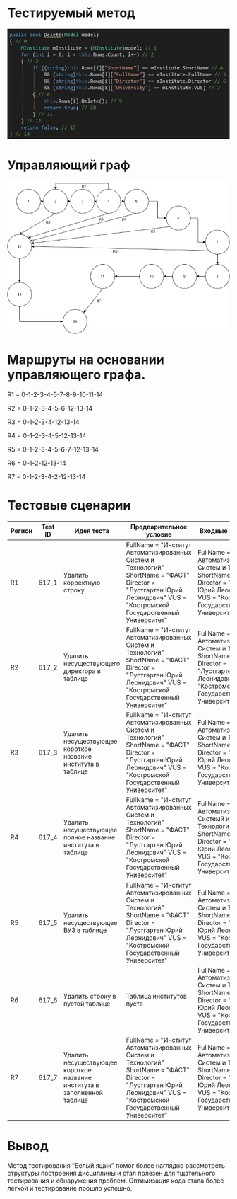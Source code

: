 # Тестируемый метод
![alt text](CODE.PNG "Тестируемый метод")
# Управляющий граф
![alt text](GRAPH.PNG "Тестируемый метод")
# Маршруты на основании управляющего графа.

R1 = 0-1-2-3-4-5-7-8-9-10-11-14

R2 = 0-1-2-3-4-5-6-12-13-14

R3 = 0-1-2-3-4-12-13-14

R4 = 0-1-2-3-4-5-12-13-14

R5 = 0-1-2-3-4-5-6-7-12-13-14

R6 = 0-1-2-12-13-14

R7 = 0-1-2-3-4-2-12-13-14

# Тестовые сценарии
|Регион|Test ID|Идея теста|Предварительное условие|Входные параметры|Ожидаемый результат|
| --- | --- | --- | --- | --- | --- |
|R1|617_1|Удалить корректную строку| FullName = "Институт Автоматизированных Систем и Технологий" ShortName = "ФАСТ" Director = "Лустгартен Юрий Леонидович" VUS = "Костромской Государственный Университет" | FullName = "Институт Автоматизированных Систем и Технологий" ShortName = "ФАСТ" Director = "Лустгартен Юрий Леонидович" VUS = "Костромской Государственный Университет" | true |
|R2|617_2|Удалить несуществующего директора в  таблице|FullName = "Институт Автоматизированных Систем и Технологий" ShortName = "ФАСТ" Director = "Лустгартен Юрий Леонидович" VUS = "Костромской Государственный Университет" | FullName = "Институт Автоматизированных Систем и Технологий" ShortName = "ФАСТ" Director = "Лустгартенй Юрийй Леонидовичй" VUS = "Костромской Государственный Университет" | false|
|R3|617_3|Удалить несуществующее короткое название института в таблице| FullName = "Институт Автоматизированных Систем и Технологий" ShortName = "ФАСТ" Director = "Лустгартен Юрий Леонидович" VUS = "Костромской Государственный Университет" | FullName = "Институт Автоматизированных Систем и Технологий" ShortName = "ФАСТЙ" Director = "Лустгартен Юрий Леонидович" VUS = "Костромской Государственный Университет" |false|
|R4|617_4|Удалить несуществующее полное название института в  таблице| FullName = "Институт Автоматизированных Систем и Технологий" ShortName = "ФАСТ" Director = "Лустгартен Юрий Леонидович" VUS = "Костромской Государственный Университет" | FullName = "Институтй Автоматизированныхй Системй и Технологийй" ShortName = "ФАСТ" Director = "Лустгартен Юрий Леонидович" VUS = "Костромской Государственный Университет" |false|
|R5|617_5|Удалить несуществующее ВУЗ в таблице| FullName = "Институт Автоматизированных Систем и Технологий" ShortName = "ФАСТ" Director = "Лустгартен Юрий Леонидович" VUS = "Костромской Государственный Университет" | FullName = "Институт Автоматизированных Систем и Технологий" ShortName = "ФАСТ" Director = "Лустгартен Юрий Леонидович" VUS = "Костромскойй Государственныйй Университетй" |false|
|R6|617_6|Удалить строку в пустой таблице| Таблица институтов пуста | FullName = "Институт Автоматизированных Систем и Технологий" ShortName = "ФАСТ" Director = "Лустгартен Юрий Леонидович" VUS = "Костромской Государственный Университет" |false|
|R7|617_7|Удалить несуществующее короткое название института в заполненной таблице| FullName = "Институт Автоматизированных Систем и Технологий" ShortName = "ФАСТ" Director = "Лустгартен Юрий Леонидович" VUS = "Костромской Государственный Университет" | FullName = "Институт Автоматизированных Систем и Технологий" ShortName = "ФАСТЙ" Director = "Лустгартен Юрий Леонидович" VUS = "Костромской Государственный Университет" |false|

# Вывод
Метод тестирования “Белый ящик” помог более наглядно рассмотреть структуры построения дисциплины и стал полезен для тщательного тестирования и обнаружения проблем. 
Оптимизация кода стала более легкой и тестирование прошло успешно.

